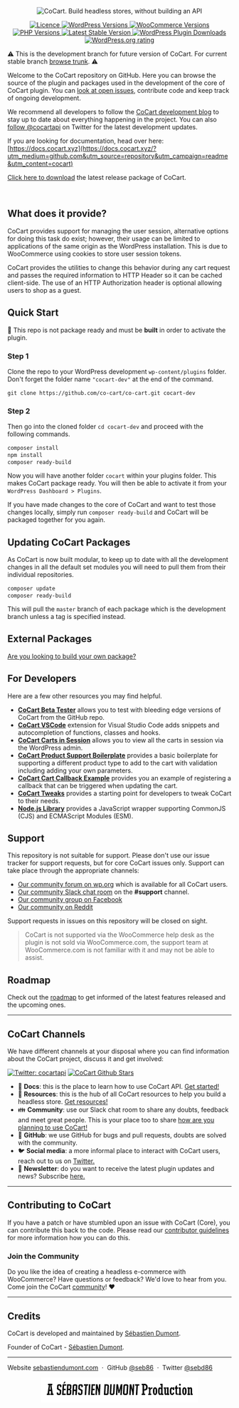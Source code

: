 <p align="center"><img src="https://raw.githubusercontent.com/co-cart/co-cart/trunk/.wordpress-org/banner-772x250.jpg" alt="CoCart. Build headless stores, without building an API" /></p>

<p align="center">
	<a href="https://github.com/co-cart/co-cart/blob/trunk/LICENSE.md" target="_blank">
		<img src="https://img.shields.io/badge/license-GPL--3.0%2B-blue.svg" alt="Licence">
	</a>
	<a href="https://wordpress.org/" target="_blank">
		<img src="https://img.shields.io/static/v1?label=&message=5.6+-+6.1&color=blue&style=flat-square&logo=wordpress&logoColor=white" alt="WordPress Versions">
	</a>
	<a href="https://woocommerce.com/" target="_blank">
		<img src="https://img.shields.io/static/v1?label=&message=6.4+-+7.0&color=96588A&style=flat-square&logo=woocommerce&logoColor=white" alt="WooCommerce Versions">
	</a>
	<a href="https://www.php.net/" target="_blank">
		<img src="https://img.shields.io/static/v1?label=&message=7.4+-+8.0&color=777bb4&style=flat-square&logo=php&logoColor=white" alt="PHP Versions">
	</a>
	<a href="https://wordpress.org/plugins/cart-rest-api-for-woocommerce/">
		<img src="https://poser.pugx.org/co-cart/co-cart/v/stable" alt="Latest Stable Version">
	</a>
	<a href="https://wordpress.org/plugins/cart-rest-api-for-woocommerce/">
		<img src="https://img.shields.io/wordpress/plugin/dt/cart-rest-api-for-woocommerce.svg" alt="WordPress Plugin Downloads">
	</a>
	<a href="https://wordpress.org/plugins/cart-rest-api-for-woocommerce/">
		<img src="https://img.shields.io/wordpress/plugin/r/cart-rest-api-for-woocommerce.svg" alt="WordPress.org rating">
	</a>
</p>

⚠️ This is the development branch for future version of CoCart. For current stable branch [browse trunk](https://github.com/co-cart/co-cart/tree/trunk). ⚠️

Welcome to the CoCart repository on GitHub. Here you can browse the source of the plugin and packages used in the development of the core of CoCart plugin. You can [look at open issues](https://github.com/co-cart/co-cart/issues?q=is%3Aopen+is%3Aissue), contribute code and keep track of ongoing development.

We recommend all developers to follow the [CoCart development blog](https://cocart.dev/?utm_medium=github.com&utm_source=repository&utm_campaign=readme&utm_content=cocart) to stay up to date about everything happening in the project. You can also [follow @cocartapi](https://twitter.com/cocartapi) on Twitter for the latest development updates.

If you are looking for documentation, head over here: [https://docs.cocart.xyz](https://docs.cocart.xyz/?utm_medium=github.com&utm_source=repository&utm_campaign=readme&utm_content=cocart)

[Click here to download](https://downloads.wordpress.org/plugin/cart-rest-api-for-woocommerce.zip) the latest release package of CoCart.

<br>

## What does it provide?

CoCart provides support for managing the user session, alternative options for doing this task do exist; however, their usage can be limited to applications of the same origin as the WordPress installation. This is due to WooCommerce using cookies to store user session tokens.

CoCart provides the utilities to change this behavior during any cart request and passes the required information to HTTP Header so it can be cached client-side. The use of an HTTP Authorization header is optional allowing users to shop as a guest.

## Quick Start

📢 This repo is not package ready and must be **built** in order to activate the plugin.

### Step 1

Clone the repo to your WordPress development `wp-content/plugins` folder. Don't forget the folder name `"cocart-dev"` at the end of the command.

```
git clone https://github.com/co-cart/co-cart.git cocart-dev
```

### Step 2

Then go into the cloned folder `cd cocart-dev` and proceed with the following commands.

```
composer install
npm install
composer ready-build
```

Now you will have another folder `cocart` within your plugins folder. This makes CoCart package ready. You will then be able to activate it from your `WordPress Dashboard > Plugins`.

If you have made changes to the core of CoCart and want to test those changes locally, simply run `composer ready-build` and CoCart will be packaged together for you again.

## Updating CoCart Packages

As CoCart is now built modular, to keep up to date with all the development changes in all the default set modules you will need to pull them from their individual repositories.

```
composer update
composer ready-build
```

This will pull the `master` branch of each package which is the development branch unless a tag is specified instead.

## External Packages

[Are you looking to build your own package?](https://github.com/co-cart/co-cart/blob/dev/plugins/cocart/packages/README.md)

## For Developers

Here are a few other resources you may find helpful.

* **[CoCart Beta Tester](https://github.com/co-cart/cocart-beta-tester)** allows you to test with bleeding edge versions of CoCart from the GitHub repo.
* **[CoCart VSCode](https://github.com/co-cart/cocart-vscode)** extension for Visual Studio Code adds snippets and autocompletion of functions, classes and hooks.
* **[CoCart Carts in Session](https://github.com/co-cart/cocart-carts-in-session)** allows you to view all the carts in session via the WordPress admin.
* **[CoCart Product Support Boilerplate](https://github.com/co-cart/cocart-product-support-boilerplate)** provides a basic boilerplate for supporting a different product type to add to the cart with validation including adding your own parameters.
* **[CoCart Cart Callback Example](https://github.com/co-cart/cocart-cart-callback-example)** provides you an example of registering a callback that can be triggered when updating the cart.
* **[CoCart Tweaks](https://github.com/co-cart/co-cart-tweaks)** provides a starting point for developers to tweak CoCart to their needs.
* **[Node.js Library](https://www.npmjs.com/package/@cocart/cocart-rest-api)** provides a JavaScript wrapper supporting CommonJS (CJS) and ECMAScript Modules (ESM).

## Support

This repository is not suitable for support. Please don't use our issue tracker for support requests, but for core CoCart issues only. Support can take place through the appropriate channels:

* [Our community forum on wp.org](https://wordpress.org/plugins/cart-rest-api-for-woocommerce/) which is available for all CoCart users.
* [Our community Slack chat room](https://cocart.xyz/community/?utm_medium=gh&utm_source=github&utm_campaign=readme&utm_content=cocart) on the **#support** channel.
* [Our community group on Facebook](https://www.facebook.com/groups/cocart/)
* [Our community on Reddit](https://www.reddit.com/r/cocartheadless/)

Support requests in issues on this repository will be closed on sight.

> CoCart is not supported via the WooCommerce help desk as the plugin is not sold via WooCommerce.com, the support team at WooCommerce.com is not familiar with it and may not be able to assist.

## Roadmap

Check out the [roadmap](https://cocart.dev/roadmap/) to get informed of the latest features released and the upcoming ones.

---

## CoCart Channels

We have different channels at your disposal where you can find information about the CoCart project, discuss it and get involved:

[![Twitter: cocartapi](https://img.shields.io/twitter/follow/cocartapi?style=social)](https://twitter.com/cocartapi) [![CoCart Github Stars](https://img.shields.io/github/stars/co-cart/co-cart?style=social)](https://github.com/co-cart/co-cart)

<ul>
  <li>📖 <strong>Docs</strong>: this is the place to learn how to use CoCart API. <a href="https://docs.cocart.xyz/#getting-started">Get started!</a></li>
  <li>🧰 <strong>Resources</strong>: this is the hub of all CoCart resources to help you build a headless store. <a href="https://cocart.dev/?utm_medium=gh&utm_source=github&utm_campaign=readme&utm_content=cocart">Get resources!</a></li>
  <li>👪 <strong>Community</strong>: use our Slack chat room to share any doubts, feedback and meet great people. This is your place too to share <a href="https://cocart.xyz/community/?utm_medium=gh&utm_source=github&utm_campaign=readme&utm_content=cocart">how are you planning to use CoCart!</a></li>
  <li>🐞 <strong>GitHub</strong>: we use GitHub for bugs and pull requests, doubts are solved with the community.</li>
  <li>🐦 <strong>Social media</strong>: a more informal place to interact with CoCart users, reach out to us on <a href="https://twitter.com/cocartapi">Twitter.</a></li>
  <li>💌 <strong>Newsletter</strong>: do you want to receive the latest plugin updates and news? Subscribe <a href="https://twitter.com/cocartapi">here.</a></li>
</ul>

---

## Contributing to CoCart

If you have a patch or have stumbled upon an issue with CoCart (Core), you can contribute this back to the code. Please read our [contributor guidelines](https://github.com/co-cart/co-cart/blob/trunk/.github/CONTRIBUTING.md) for more information how you can do this.

### Join the Community

Do you like the idea of creating a headless e-commerce with WooCommerce? Have questions or feedback? We'd love to hear from you. Come join the CoCart [community](https://cocart.xyz/community/?utm_medium=gh&utm_source=github&utm_campaign=readme&utm_content=cocart)! ❤️

---

## Credits

CoCart is developed and maintained by [Sébastien Dumont](https://github.com/seb86).

Founder of CoCart - [Sébastien Dumont](https://github.com/seb86).

---

Website [sebastiendumont.com](https://sebastiendumont.com) &nbsp;&middot;&nbsp;
GitHub [@seb86](https://github.com/seb86) &nbsp;&middot;&nbsp;
Twitter [@sebd86](https://twitter.com/sebd86)

<p align="center">
    <img src="https://raw.githubusercontent.com/seb86/my-open-source-readme-template/master/a-sebastien-dumont-production.png" width="353">
</p>

